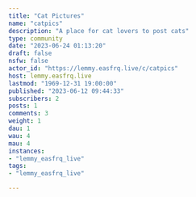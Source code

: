 ```yaml
---
title: "Cat Pictures" 
name: "catpics"
description: "A place for cat lovers to post cats"
type: community
date: "2023-06-24 01:13:20"
draft: false
nsfw: false
actor_id: "https://lemmy.easfrq.live/c/catpics"
host: lemmy.easfrq.live
lastmod: "1969-12-31 19:00:00"
published: "2023-06-12 09:44:33"
subscribers: 2
posts: 1
comments: 3
weight: 1
dau: 1
wau: 4
mau: 4
instances:
- "lemmy_easfrq_live"
tags: 
- "lemmy_easfrq_live"

---
```

